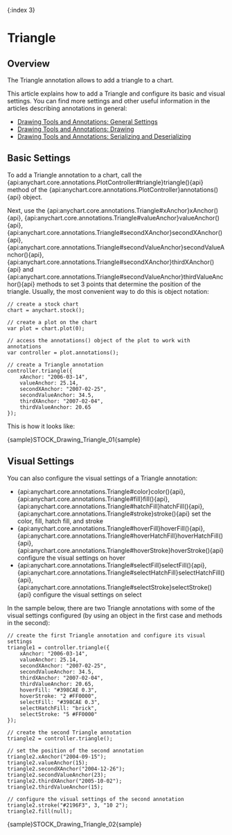 {:index 3}
# Triangle

## Overview

The Triangle annotation allows to add a triangle to a chart.

This article explains how to add a Triangle and configure its basic and visual settings. You can find more settings and other useful information in the articles describing annotations in general:

* [Drawing Tools and Annotations: General Settings](General_Settings)
* [Drawing Tools and Annotations: Drawing](Drawing)
* [Drawing Tools and Annotations: Serializing and Deserializing](Serializing_Deserializing)

## Basic Settings

To add a Triangle annotation to a chart, call the {api:anychart.core.annotations.PlotController#triangle}triangle(){api} method of the {api:anychart.core.annotations.PlotController}annotations(){api} object.

Next, use the {api:anychart.core.annotations.Triangle#xAnchor}xAnchor(){api}, {api:anychart.core.annotations.Triangle#valueAnchor}valueAnchor(){api}, {api:anychart.core.annotations.Triangle#secondXAnchor}secondXAnchor(){api}, {api:anychart.core.annotations.Triangle#secondValueAnchor}secondValueAnchor(){api}, {api:anychart.core.annotations.Triangle#secondXAnchor}thirdXAnchor(){api} and {api:anychart.core.annotations.Triangle#secondValueAnchor}thirdValueAnchor(){api} methods to set 3 points that determine the position of the triangle. Usually, the most convenient way to do this is object notation:

```
// create a stock chart
chart = anychart.stock();

// create a plot on the chart
var plot = chart.plot(0);

// access the annotations() object of the plot to work with annotations
var controller = plot.annotations();

// create a Triangle annotation
controller.triangle({
    xAnchor: "2006-03-14",
    valueAnchor: 25.14,
    secondXAnchor: "2007-02-25",
    secondValueAnchor: 34.5,
    thirdXAnchor: "2007-02-04",
    thirdValueAnchor: 20.65
});
```

This is how it looks like:

{sample}STOCK\_Drawing\_Triangle\_01{sample}

## Visual Settings

You can also configure the visual settings of a Triangle annotation:

* {api:anychart.core.annotations.Triangle#color}color(){api}, {api:anychart.core.annotations.Triangle#fill}fill(){api}, {api:anychart.core.annotations.Triangle#hatchFill}hatchFill(){api}, {api:anychart.core.annotations.Triangle#stroke}stroke(){api} set the color, fill, hatch fill, and stroke
* {api:anychart.core.annotations.Triangle#hoverFill}hoverFill(){api}, {api:anychart.core.annotations.Triangle#hoverHatchFill}hoverHatchFill(){api}, {api:anychart.core.annotations.Triangle#hoverStroke}hoverStroke(){api} configure the visual settings on hover
* {api:anychart.core.annotations.Triangle#selectFill}selectFill(){api}, {api:anychart.core.annotations.Triangle#selectHatchFill}selectHatchFill(){api}, {api:anychart.core.annotations.Triangle#selectStroke}selectStroke(){api} configure the visual settings on select

In the sample below, there are two Triangle annotations with some of the visual settings configured (by using an object in the first case and methods in the second):

```
// create the first Triangle annotation and configure its visual settings
triangle1 = controller.triangle({
    xAnchor: "2006-03-14",
    valueAnchor: 25.14,
    secondXAnchor: "2007-02-25",
    secondValueAnchor: 34.5,
    thirdXAnchor: "2007-02-04",
    thirdValueAnchor: 20.65,
    hoverFill: "#398CAE 0.3",
    hoverStroke: "2 #FF0000",
    selectFill: "#398CAE 0.3",
    selectHatchFill: "brick",
    selectStroke: "5 #FF0000"
});

// create the second Triangle annotation
triangle2 = controller.triangle();

// set the position of the second annotation
triangle2.xAnchor("2004-09-15");
triangle2.valueAnchor(15);
triangle2.secondXAnchor("2004-12-26");
triangle2.secondValueAnchor(23);
triangle2.thirdXAnchor("2005-10-02");
triangle2.thirdValueAnchor(15);

// configure the visual settings of the second annotation
triangle2.stroke("#2196F3", 3, "10 2");
triangle2.fill(null);
```

{sample}STOCK\_Drawing\_Triangle\_02{sample}